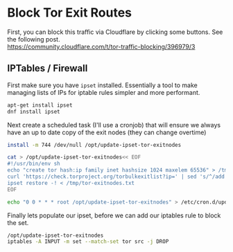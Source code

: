 # Block Tor Exit Routes

First, you can block this traffic via Cloudflare by clicking some buttons. See the following post. <br> https://community.cloudflare.com/t/tor-traffic-blocking/396979/3

## IPTables / Firewall
First make sure you have `ipset` installed. Essentially a tool to make managing lists of IPs for iptable rules simpler and more performant. 
```sh
apt-get install ipset
dnf install ipset
```

Next create a scheduled task (I'll use a cronjob) that will ensure we always have an up to date copy of the exit nodes (they can change overtime)
```sh
install -m 744 /dev/null /opt/update-ipset-tor-exitnodes

cat > /opt/update-ipset-tor-exitnodes<< EOF
#!/usr/bin/env sh
echo "create tor hash:ip family inet hashsize 1024 maxelem 65536" > /tmp/tor-exitnodes.txt
curl 'https://check.torproject.org/torbulkexitlist?ip=' | sed 's/^/add tor /' >> /tmp/tor-exitnodes.txt
ipset restore -! < /tmp/tor-exitnodes.txt
EOF

echo "0 0 * * * root /opt/update-ipset-tor-exitnodes" > /etc/cron.d/update-ipset-tor-exitnodes
```

Finally lets populate our ipset, before we can add our iptables rule to block the set.
```sh
/opt/update-ipset-tor-exitnodes
iptables -A INPUT -m set --match-set tor src -j DROP
```